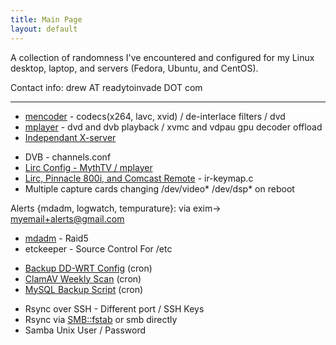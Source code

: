 ```yaml
---
title: Main Page
layout: default
---
```


A collection of randomness I've encountered and configured for my Linux
desktop, laptop, and servers (Fedora, Ubuntu, and CentOS).

Contact info: drew AT readytoinvade DOT com

------------------------------------------------------------------------

-   [mencoder](mencoder "wikilink") - codecs(x264, lavc, xvid) /
    de-interlace filters / dvd
-   [mplayer](mplayer "wikilink") - dvd and dvb playback / xvmc and
    vdpau gpu decoder offload
-   [Independant X-server](Independant_X-server "wikilink")

<!-- -->

-   DVB - channels.conf
-   [Lirc Config - MythTV /
    mplayer](Lirc_Config_-_MythTV_/_mplayer "wikilink")
-   [Lirc, Pinnacle 800i, and Comcast
    Remote](Lirc,_Pinnacle_800i,_and_Comcast_Remote "wikilink") -
    ir-keymap.c
-   Multiple capture cards changing /dev/video\* /dev/dsp\* on reboot

Alerts {mdadm, logwatch, tempurature}: via exim-&gt;
myemail+alerts@gmail.com

-   [mdadm](mdadm "wikilink") - Raid5
-   etckeeper - Source Control For /etc

<!-- -->

-   [Backup DD-WRT Config](Backup_DD-WRT_Config "wikilink") (cron)
-   [ClamAV Weekly Scan](ClamAV_Weekly_Scan "wikilink") (cron)
-   [MySQL Backup Script](MySQL_Backup_Script "wikilink") (cron)

<!-- -->

-   Rsync over SSH - Different port / SSH Keys
-   Rsync via <SMB::fstab> or smb directly
-   Samba Unix User / Password

